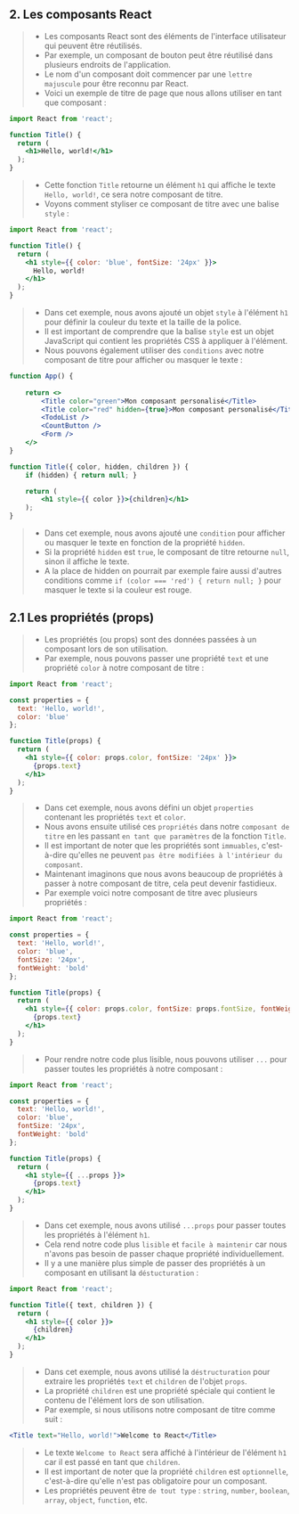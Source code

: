 ## 2. Les composants React
> - Les composants React sont des éléments de l'interface utilisateur qui peuvent être réutilisés.
> - Par exemple, un composant de bouton peut être réutilisé dans plusieurs endroits de l'application.
> - Le nom d'un composant doit commencer par une `lettre majuscule` pour être reconnu par React.
> - Voici un exemple de titre de page que nous allons utiliser en tant que composant :
```jsx
import React from 'react';

function Title() {
  return (
    <h1>Hello, world!</h1>
  );
}
```
> - Cette fonction `Title` retourne un élément `h1` qui affiche le texte `Hello, world!`, ce sera notre composant de titre.
> - Voyons comment styliser ce composant de titre avec une balise `style` :
```jsx
import React from 'react';

function Title() {
  return (
    <h1 style={{ color: 'blue', fontSize: '24px' }}>
      Hello, world!
    </h1>
  );
}
```
> - Dans cet exemple, nous avons ajouté un objet `style` à l'élément `h1` pour définir la couleur du texte et la taille de la police.
> - Il est important de comprendre que la balise `style` est un objet JavaScript qui contient les propriétés CSS à appliquer à l'élément.
> - Nous pouvons également utiliser des `conditions` avec notre composant de titre pour afficher ou masquer le texte :
```jsx
function App() {
    
    return <>
        <Title color="green">Mon composant personalisé</Title>
        <Title color="red" hidden={true}>Mon composant personalisé</Title>
        <TodoList />
        <CountButton />
        <Form />
    </>
}

function Title({ color, hidden, children }) {
    if (hidden) { return null; }

    return (
        <h1 style={{ color }}>{children}</h1>
    );
}
```
> - Dans cet exemple, nous avons ajouté une `condition` pour afficher ou masquer le texte en fonction de la propriété `hidden`.
> - Si la propriété `hidden` est `true`, le composant de titre retourne `null`, sinon il affiche le texte.
> - A la place de hidden on pourrait par exemple faire aussi d'autres conditions comme `if (color === 'red') { return null; }` pour masquer le texte si la couleur est rouge.
## 2.1 Les propriétés (props)
> - Les propriétés (ou props) sont des données passées à un composant lors de son utilisation.
> - Par exemple, nous pouvons passer une propriété `text` et une propriété `color` à notre composant de titre :
```jsx
import React from 'react';

const properties = {
  text: 'Hello, world!',
  color: 'blue'
};

function Title(props) {
  return (
    <h1 style={{ color: props.color, fontSize: '24px' }}>
      {props.text}
    </h1>
  );
}
```
> - Dans cet exemple, nous avons défini un objet `properties` contenant les propriétés `text` et `color`.
> - Nous avons ensuite utilisé ces `propriétés` dans notre `composant de titre` en les passant `en tant que paramètres` de la fonction `Title`.
> - Il est important de noter que les propriétés sont `immuables`, c'est-à-dire qu'elles ne peuvent `pas être modifiées à l'intérieur du composant`.
> - Maintenant imaginons que nous avons beaucoup de propriétés à passer à notre composant de titre, cela peut devenir fastidieux.
> - Par exemple voici notre composant de titre avec plusieurs propriétés :
```jsx
import React from 'react';

const properties = {
  text: 'Hello, world!',
  color: 'blue',
  fontSize: '24px',
  fontWeight: 'bold'
};

function Title(props) {
  return (
    <h1 style={{ color: props.color, fontSize: props.fontSize, fontWeight: props.fontWeight }}>
      {props.text}
    </h1>
  );
}
```
> - Pour rendre notre code plus lisible, nous pouvons utiliser `...` pour passer toutes les propriétés à notre composant :
```jsx
import React from 'react';

const properties = {
  text: 'Hello, world!',
  color: 'blue',
  fontSize: '24px',
  fontWeight: 'bold'
};

function Title(props) {
  return (
    <h1 style={{ ...props }}>
      {props.text}
    </h1>
  );
}
```
> - Dans cet exemple, nous avons utilisé `...props` pour passer toutes les propriétés à l'élément `h1`.
> - Cela rend notre code plus `lisible` et `facile à maintenir` car nous n'avons pas besoin de passer chaque propriété individuellement.
> - Il y a une manière plus simple de passer des propriétés à un composant en utilisant la `déstucturation` :
```jsx
import React from 'react';

function Title({ text, children }) {
  return (
    <h1 style={{ color }}>
      {children}
    </h1>
  );
}
```
> - Dans cet exemple, nous avons utilisé la `déstructuration` pour extraire les propriétés `text` et `children` de l'objet `props`.
> - La propriété `children` est une propriété spéciale qui contient le contenu de l'élément lors de son utilisation.
> - Par exemple, si nous utilisons notre composant de titre comme suit :
```jsx
<Title text="Hello, world!">Welcome to React</Title>
```
> - Le texte `Welcome to React` sera affiché à l'intérieur de l'élément `h1` car il est passé en tant que `children`.
> - Il est important de noter que la propriété `children` est `optionnelle`, c'est-à-dire qu'elle n'est pas obligatoire pour un composant.
> - Les propriétés peuvent être `de tout type` : `string`, `number`, `boolean`, `array`, `object`, `function`, etc.